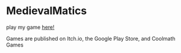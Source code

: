 #  MedievalMatics

play my game [here!](https://yam-studios.itch.io/)  

Games are published on Itch.io, the Google Play Store, and Coolmath Games

